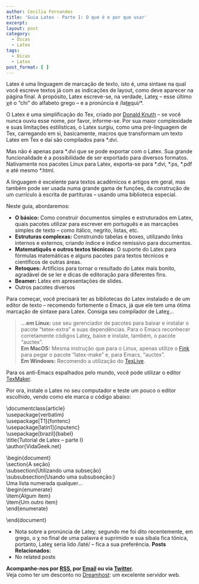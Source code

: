 ```yaml
---
author: Cecilia Fernandes
title: 'Guia Latex - Parte I: O que é e por que usar'
excerpt:
layout: post
category:
  - Dicas
  - Latex
tags:
  - Dicas
  - Latex
post_format: [ ]
---
```

Latex é uma linguagem de marcação de texto, isto é, uma sintaxe na qual você escreve textos já com as indicações de layout, como deve aparecer na página final. A propósito, Latex escreve-se, na verdade, Lateχ – esse último χé o “chi” do alfabeto grego – e a pronúncia é /la<u>te</u>qui/*.

O Latex é uma simplificação do Tex, criado por [Donald Knuth][1] – se você nunca ouviu esse nome, por favor, informe-se. Por sua maior complexidade e suas limitações estilísticas, o Latex surgiu, como uma pré-linguagem de Tex, carregando em si, basicamente, macros que transformam um texto Latex em Tex e daí são compilados para *.dvi.

Mas não é apenas para *.dvi que se pode exportar com o Latex. Sua grande funcionalidade é a possibilidade de ser exportado para diversos formatos. Nativamente nos pacotes Linux para Latex, exporta-se para *.dvi, *.ps, *.pdf e até mesmo *.html.

A linguagem é excelente para textos acadêmicos e artigos em geral, mas também pode ser usada numa grande gama de funções, da construção de um currículo à escrita de partituras – usando uma biblioteca especial.

Neste guia, abordaremos:

*   **O básico:** Como construir documentos simples e estruturados em Latex, quais pacotes utilizar para escrever em português e as marcações simples de texto – como itálico, negrito, listas, etc.
*   **Estruturas complexas:** Construindo tabelas e boxes, utilizando links internos e externos, criando índice e índice remissivo para documentos.
*   **Matematiquês e outros textos técnicos:** O suporte do Latex para fórmulas matemáticas e alguns pacotes para textos técnicos e científicos de outras áreas.
*   **Retoques:** Artifícios para tornar o resultado do Latex mais bonito, agradável de se ler e dicas de editoração para diferentes fins.
*   **Beamer:** Latex em apresentações de slides.
*   Outros pacotes diversos

Para começar, você precisará ter as bibliotecas do Latex instalado e de um editor de texto – recomendo fortemente o Emacs, já que ele tem uma ótima marcação de sintaxe para Latex. Consiga seu compilador de Lateχ…

> **…em Linux:** use seu gerenciador de pacotes para baixar e instalar o pacote “tetex-extra” e suas dependências. Para o Emacs reconhecer corretamente códigos Lateχ, baixe e instale, também, o pacote “auctex”.  
> **Em MacOS:** Mesma instrução que para o Linux, apenas utilize o [Fink][2] para pegar o pacote “latex-make” e, para Emacs, “auctex”.  
> **Em Windows:** Recomendo a utilização do [TexLive][3].

Para os anti-Emacs espalhados pelo mundo, você pode utilizar o editor [TexMaker][4].

Por ora, instale o Latex no seu computador e teste um pouco o editor escolhido, vendo como ele marca o código abaixo:

\documentclass{article}  
\usepackage{verbatim}  
\usepackage[T1]{fontenc}  
\usepackage[latin1]{inputenc}  
\usepackage[brazil]{babel}  
\title{Tutorial de Latex – parte I}  
\author{VidaGeek.net}

\begin{document}  
\section{A seção}  
\subsection{Utilizando uma subseção}  
\subsubsection{Usando uma subsubseção:}  
Uma lista numerada qualquer…  
\begin{enumerate}  
\item{Algum ítem}  
\item{Um outro item}  
\end{enumerate}

\end{document}

* Nota sobre a pronúncia de Lateχ: segundo me foi dito recentemente, em grego, o χ no final de uma palavra é suprimido e sua síbala fica tônica, portanto, Lateχ seria lido /laté/ – fica a sua preferência. 
**Posts Relacionados:** 
*   No related posts









**Acompanhe-nos por [ RSS][6], por [Email][7] ou via [Twitter][8].**  
Veja como ter um desconto no [Dreamhost][9]: um excelente servidor web.

 [1]: http://www-cs-faculty.stanford.edu/~knuth/
 [2]: http://www.finkproject.org/index.php
 [3]: http://www.tug.org/texlive/
 [4]: http://www.xm1math.net/texmaker/
 [5]: https://twitter.com/share
 [6]: http://feeds.feedburner.com/VidaGeek
 [7]: http://feedburner.google.com/fb/a/mailverify?uri=VidaGeek&loc=pt_BR
 [8]: http://twitter.com/blogvidageek
 [9]: http://vidageek.net/dreamhost/
